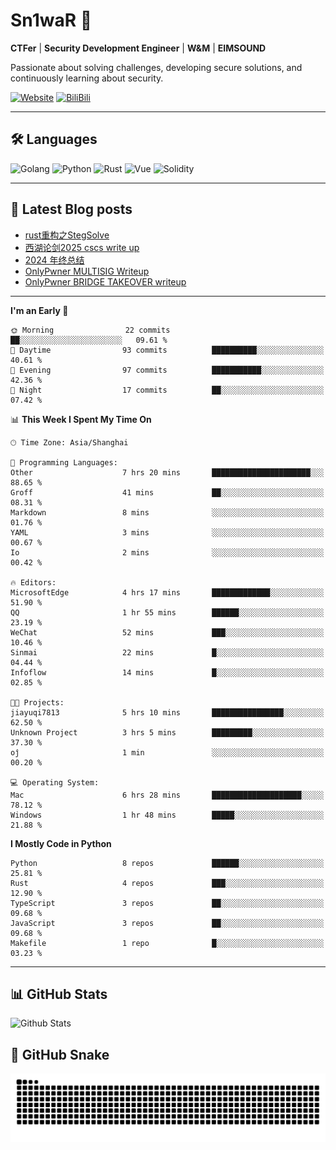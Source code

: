 # Sn1waR 👋

**CTFer** | **Security Development Engineer** | **W&M** | **EIMSOUND**

Passionate about solving challenges, developing secure solutions, and continuously learning about security.

[![Website](https://img.shields.io/website?url=https%3A%2F%2Fwww.snowywar.top)](https://www.snowywar.top) 
[![BiliBili](https://img.shields.io/badge/BiliBili-哔哩哔哩-00A1D6?style=flat&logo=bilibili&logoColor=white)](https://space.bilibili.com/8389161)  

---

## 🛠️ Languages
![Golang](https://img.shields.io/badge/-Golang-00ADD8?style=flat&logo=go&logoColor=white)
![Python](https://img.shields.io/badge/-Python-3776AB?style=flat&logo=python&logoColor=white)
![Rust](https://img.shields.io/badge/-Rust-000000?style=flat&logo=rust&logoColor=white)
![Vue](https://img.shields.io/badge/-Vue.js-4FC08D?style=flat&logo=vue.js&logoColor=white)
![Solidity](https://img.shields.io/badge/-Solidity-363636?style=flat&logo=solidity&logoColor=white)

---
## 📖 Latest Blog posts
<!-- BLOG-POST-LIST:START -->
- [rust重构之StegSolve](https://www.snowywar.top/4541.html)
- [西湖论剑2025 cscs write up](https://www.snowywar.top/4527.html)
- [2024 年终总结](https://www.snowywar.top/4525.html)
- [OnlyPwner MULTISIG Writeup](https://www.snowywar.top/4507.html)
- [OnlyPwner BRIDGE TAKEOVER writeup](https://www.snowywar.top/4493.html)
<!-- BLOG-POST-LIST:END -->
---
<!--START_SECTION:waka-->
**I'm an Early 🐤** 

```text
🌞 Morning                22 commits          ██░░░░░░░░░░░░░░░░░░░░░░░   09.61 % 
🌆 Daytime                93 commits          ██████████░░░░░░░░░░░░░░░   40.61 % 
🌃 Evening                97 commits          ███████████░░░░░░░░░░░░░░   42.36 % 
🌙 Night                  17 commits          ██░░░░░░░░░░░░░░░░░░░░░░░   07.42 % 
```


📊 **This Week I Spent My Time On** 

```text
🕑︎ Time Zone: Asia/Shanghai

💬 Programming Languages: 
Other                    7 hrs 20 mins       ██████████████████████░░░   88.65 % 
Groff                    41 mins             ██░░░░░░░░░░░░░░░░░░░░░░░   08.31 % 
Markdown                 8 mins              ░░░░░░░░░░░░░░░░░░░░░░░░░   01.76 % 
YAML                     3 mins              ░░░░░░░░░░░░░░░░░░░░░░░░░   00.67 % 
Io                       2 mins              ░░░░░░░░░░░░░░░░░░░░░░░░░   00.42 % 

🔥 Editors: 
MicrosoftEdge            4 hrs 17 mins       █████████████░░░░░░░░░░░░   51.90 % 
QQ                       1 hr 55 mins        ██████░░░░░░░░░░░░░░░░░░░   23.19 % 
WeChat                   52 mins             ███░░░░░░░░░░░░░░░░░░░░░░   10.46 % 
Sinmai                   22 mins             █░░░░░░░░░░░░░░░░░░░░░░░░   04.44 % 
Infoflow                 14 mins             █░░░░░░░░░░░░░░░░░░░░░░░░   02.85 % 

🐱‍💻 Projects: 
jiayuqi7813              5 hrs 10 mins       ████████████████░░░░░░░░░   62.50 % 
Unknown Project          3 hrs 5 mins        █████████░░░░░░░░░░░░░░░░   37.30 % 
οĵ                       1 min               ░░░░░░░░░░░░░░░░░░░░░░░░░   00.20 % 

💻 Operating System: 
Mac                      6 hrs 28 mins       ████████████████████░░░░░   78.12 % 
Windows                  1 hr 48 mins        █████░░░░░░░░░░░░░░░░░░░░   21.88 % 
```

**I Mostly Code in Python** 

```text
Python                   8 repos             ██████░░░░░░░░░░░░░░░░░░░   25.81 % 
Rust                     4 repos             ███░░░░░░░░░░░░░░░░░░░░░░   12.90 % 
TypeScript               3 repos             ██░░░░░░░░░░░░░░░░░░░░░░░   09.68 % 
JavaScript               3 repos             ██░░░░░░░░░░░░░░░░░░░░░░░   09.68 % 
Makefile                 1 repo              █░░░░░░░░░░░░░░░░░░░░░░░░   03.23 % 
```




<!--END_SECTION:waka-->
---

## 📊 GitHub Stats
![Github Stats](https://github-readme-stats.vercel.app/api?username=jiayuqi7813&show_icons=true&theme=radical)

## 🐍 GitHub Snake
<picture>
  <source media="(prefers-color-scheme: dark)" srcset="https://raw.githubusercontent.com/jiayuqi7813/jiayuqi7813/output/github-contribution-grid-snake-dark.svg">
  <source media="(prefers-color-scheme: light)" srcset="https://raw.githubusercontent.com/jiayuqi7813/jiayuqi7813/output/github-contribution-grid-snake.svg">
  <img alt="github contribution grid snake animation" src="https://raw.githubusercontent.com/jiayuqi7813/jiayuqi7813/output/github-contribution-grid-snake.svg">
</picture>

